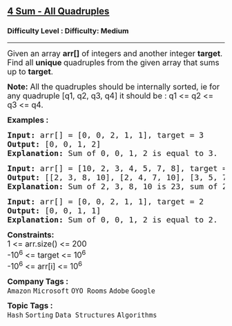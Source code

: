 <h2><a href="https://www.geeksforgeeks.org/problems/find-all-four-sum-numbers1732/1?itm_source=geeksforgeeks&itm_medium=article&itm_campaign=practice_card">4 Sum - All Quadruples</a></h2><h3>Difficulty Level : Difficulty: Medium</h3><hr><div class="problems_problem_content__Xm_eO"><p><span style="font-size: 18px;">Given an array <strong>arr[]</strong> of integers and another integer <strong>target</strong>. Find all <strong>unique&nbsp;</strong>quadruples from the given array that sums up to <strong>target</strong>.</span></p>
<p><span style="font-size: 18px;"><span style="font-size: 18px;"><strong>Note:</strong> All the quadruples should be internally sorted, ie for any quadruple [q1, q2, q3, q4] it should be : q1 &lt;= q2 &lt;= q3 &lt;= q4.</span></span></p>
<p><span style="font-size: 18px;"><strong>Examples :</strong></span></p>
<pre><span style="font-size: 18px;"><strong>Input: </strong>arr[] = [0, 0, 2, 1, 1], target = 3<br><strong>Output:</strong> [0, 0, 1, 2] <strong>
Explanation: </strong>Sum of 0, 0, 1, 2 is equal to 3.</span>
</pre>
<pre><span style="font-size: 18px;"><strong>Input: </strong>arr[] = [10, 2, 3, 4, 5, 7, 8], target = 23
<strong>Output: </strong>[[2, 3, 8, 10], [2, 4, 7, 10], [3, 5, 7, 8]] <strong>
Explanation: </strong>Sum of 2, 3, 8, 10 is 23, sum of 2, 4, 7, 10 is 23 and sum of 3, 5, 7, 8 is also 23.</span></pre>
<pre><span style="font-size: 18px;"><strong>Input: </strong>arr[] = [0, 0, 2, 1, 1], target = 2<br><strong>Output:</strong> [0, 0, 1, 1] <strong>
Explanation: </strong>Sum of 0, 0, 1, 2 is equal to 2.</span></pre>
<p><span style="font-size: 18px;"><strong>Constraints:</strong><br>1 &lt;= arr.size() &lt;= 200<br>-10<sup>6</sup> &lt;= target &lt;= 10<sup>6</sup><br>-10<sup>6</sup> &lt;= arr[i] &lt;= 10<sup>6</sup></span></p></div><p><span style=font-size:18px><strong>Company Tags : </strong><br><code>Amazon</code>&nbsp;<code>Microsoft</code>&nbsp;<code>OYO Rooms</code>&nbsp;<code>Adobe</code>&nbsp;<code>Google</code>&nbsp;<br><p><span style=font-size:18px><strong>Topic Tags : </strong><br><code>Hash</code>&nbsp;<code>Sorting</code>&nbsp;<code>Data Structures</code>&nbsp;<code>Algorithms</code>&nbsp;